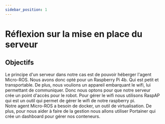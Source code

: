 ```yaml
---
sidebar_position: 1
---
```


# Réflexion sur la mise en place du serveur

## Objectifs
Le principe d'un serveur dans notre cas est de pouvoir héberger l'agent Micro-ROS. Nous avons donc opté pour un Raspberry Pi 4b. Qui est petit et transportable.
De plus, nous voulions un appareil embarquant le wifi, lui permettant de communiquer. Donc nous optons pour que notre serveur crée un point d'accès pour le robot. Pour gérer le wifi nous utilisons RaspAP qui est un outil qui permet de gérer le wifi de notre raspberry pi.  
Notre agent Micro-ROS a besoin de docker, un outil de virtualisation. De plus, pour nous aider à faire de la gestion nous allons utiliser Portainer qui crée un dashboard pour gérer nos conteneurs.
